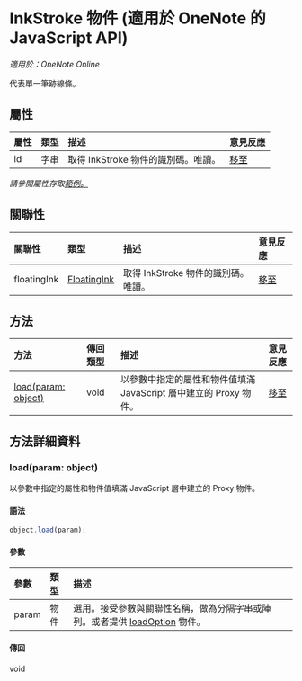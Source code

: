 # <a name="inkstroke-object-(javascript-api-for-onenote)"></a>InkStroke 物件 (適用於 OneNote 的 JavaScript API)

_適用於：OneNote Online_    


代表單一筆跡線條。

## <a name="properties"></a>屬性

| 屬性	     | 類型	   |描述|意見反應|
|:---------------|:--------|:----------|:-------|
|id|字串|取得 InkStroke 物件的識別碼。唯讀。|[移至](https://github.com/OfficeDev/office-js-docs/issues/new?title=OneNote-inkStroke-id)|

_請參閱屬性存取[範例。](#property-access-examples)_

## <a name="relationships"></a>關聯性
| 關聯性 | 類型	   |描述| 意見反應|
|:---------------|:--------|:----------|:-------|
|floatingInk|[FloatingInk](floatingink.md)|取得 InkStroke 物件的識別碼。唯讀。|[移至](https://github.com/OfficeDev/office-js-docs/issues/new?title=OneNote-inkStroke-floatingInk)|

## <a name="methods"></a>方法

| 方法           | 傳回類型    |描述| 意見反應|
|:---------------|:--------|:----------|:-------|
|[load(param: object)](#loadparam-object)|void|以參數中指定的屬性和物件值填滿 JavaScript 層中建立的 Proxy 物件。|[移至](https://github.com/OfficeDev/office-js-docs/issues/new?title=OneNote-inkStroke-load)|

## <a name="method-details"></a>方法詳細資料


### <a name="load(param:-object)"></a>load(param: object)
以參數中指定的屬性和物件值填滿 JavaScript 層中建立的 Proxy 物件。

#### <a name="syntax"></a>語法
```js
object.load(param);
```

#### <a name="parameters"></a>參數
| 參數	    | 類型	   |描述|
|:---------------|:--------|:----------|
|param|物件|選用。接受參數與關聯性名稱，做為分隔字串或陣列。或者提供 [loadOption](loadoption.md) 物件。|

#### <a name="returns"></a>傳回
void
